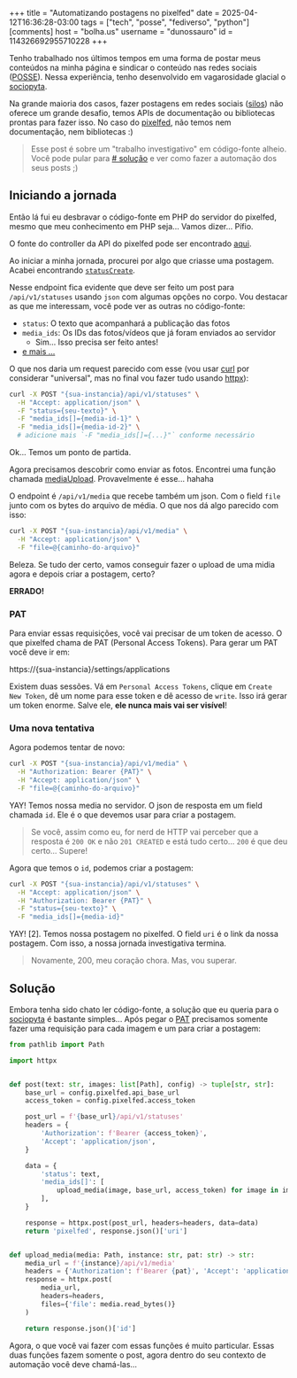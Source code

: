 +++
title = "Automatizando postagens no pixelfed"
date = 2025-04-12T16:36:28-03:00
tags = ["tech", "posse", "fediverso", "python"]
[comments]
host = "bolha.us"
username = "dunossauro"
id = 114326692955710228
+++

Tenho trabalhado nos últimos tempos em uma forma de postar meus conteúdos na minha página e sindicar o conteúdo nas redes sociais ([POSSE](https://indieweb.org/POSSE)). Nessa experiência, tenho desenvolvido em vagarosidade glacial o [sociopyta](https://codeberg.org/dunossauro/sociopyta/).

Na grande maioria dos casos, fazer postagens em redes sociais ([silos](https://indieweb.org/silo)) não oferece um grande desafio, temos APIs de documentação ou bibliotecas prontas para fazer isso. No caso do [pixelfed](https://pixelfed.org/), não temos nem documentação, nem bibliotecas :)

> Esse post é sobre um "trabalho investigativo" em código-fonte alheio. Você pode pular para [# solução](#solução) e ver como fazer a automação dos seus posts ;)

## Iniciando a jornada

Então lá fui eu desbravar o código-fonte em PHP do servidor do pixelfed, mesmo que meu conhecimento em PHP seja... Vamos dizer... Pífio.

O fonte do controller da API do pixelfed pode ser encontrado [aqui](https://github.com/pixelfed/pixelfed/blob/eb5bb9fede5f294f8c5facdaebd4471fa8e3b3fc/app/Http/Controllers/Api/ApiV1Controller.php).

Ao iniciar a minha jornada, procurei por algo que criasse uma postagem. Acabei encontrando [`statusCreate`](https://github.com/pixelfed/pixelfed/blob/eb5bb9fede5f294f8c5facdaebd4471fa8e3b3fc/app/Http/Controllers/Api/ApiV1Controller.php#L2901).

Nesse endpoint fica evidente que deve ser feito um post para `/api/v1/statuses` usando `json` com algumas opções no corpo. Vou destacar as que me interessam, você pode ver as outras no código-fonte:

- `status`: O texto que acompanhará a publicação das fotos
- `media_ids`: Os IDs das fotos/vídeos que já foram enviados ao servidor
  - Sim... Isso precisa ser feito antes!
- [e mais ...](https://github.com/pixelfed/pixelfed/blob/eb5bb9fede5f294f8c5facdaebd4471fa8e3b3fc/app/Http/Controllers/Api/ApiV1Controller.php#L2909)

O que nos daria um request parecido com esse (vou usar [curl](https://curl.se/) por considerar "universal", mas no final vou fazer tudo usando [httpx](https://www.python-httpx.org/)):

```bash
curl -X POST "{sua-instancia}/api/v1/statuses" \
  -H "Accept: application/json" \
  -F "status={seu-texto}" \
  -F "media_ids[]={media-id-1}" \
  -F "media_ids[]={media-id-2}" \
  # adicione mais `-F "media_ids[]={...}"` conforme necessário
```

Ok... Temos um ponto de partida.


Agora precisamos descobrir como enviar as fotos. Encontrei uma função chamada [mediaUpload](https://github.com/pixelfed/pixelfed/blob/eb5bb9fede5f294f8c5facdaebd4471fa8e3b3fc/app/Http/Controllers/Api/ApiV1Controller.php#L1658). Provavelmente é esse... hahaha

O endpoint é `/api/v1/media` que recebe também um json. Com o field `file` junto com os bytes do arquivo de média. O que nos dá algo parecido com isso:

```bash
curl -X POST "{sua-instancia}/api/v1/media" \
  -H "Accept: application/json" \
  -F "file=@{caminho-do-arquivo}"
```

Beleza. Se tudo der certo, vamos conseguir fazer o upload de uma midia agora e depois criar a postagem, certo?

**ERRADO!**

### PAT

Para enviar essas requisições, você vai precisar de um token de acesso. O que pixelfed chama de PAT (Personal Access Tokens). Para gerar um PAT você deve ir em:

https://{sua-instancia}/settings/applications

Existem duas sessões. Vá em ` Personal Access Tokens `, clique em `Create New Token`, dê um nome para esse token e dê acesso de `write`. Isso irá gerar um token enorme. Salve ele, **ele nunca mais vai ser visível**!

### Uma nova tentativa

Agora podemos tentar de novo:

```bash
curl -X POST "{sua-instancia}/api/v1/media" \
  -H "Authorization: Bearer {PAT}" \
  -H "Accept: application/json" \
  -F "file=@{caminho-do-arquivo}"
```

YAY! Temos nossa media no servidor. O json de resposta em um field chamada `id`. Ele é o que devemos usar para criar a postagem.

> Se você, assim como eu, for nerd de HTTP vai perceber que a resposta é `200 OK` e não `201 CREATED` e está tudo certo... `200` é que deu certo... Supere!


Agora que temos o `id`, podemos criar a postagem:

```bash
curl -X POST "{sua-instancia}/api/v1/statuses" \
  -H "Accept: application/json" \
  -H "Authorization: Bearer {PAT}" \
  -F "status={seu-texto}" \
  -F "media_ids[]={media-id}"
```

YAY! [2]. Temos nossa postagem no pixelfed. O field `uri` é o link da nossa postagem. Com isso, a nossa jornada investigativa termina.

> Novamente, 200, meu coração chora. Mas, vou superar.


## Solução

Embora tenha sido chato ler código-fonte, a solução que eu queria para o [sociopyta](https://codeberg.org/dunossauro/sociopyta/) é bastante simples... Após pegar o [PAT](#pat) precisamos somente fazer uma requisição para cada imagem e um para criar a postagem:

```python
from pathlib import Path

import httpx


def post(text: str, images: list[Path], config) -> tuple[str, str]:
    base_url = config.pixelfed.api_base_url
    access_token = config.pixelfed.access_token

	post_url = f'{base_url}/api/v1/statuses'
	headers = {
		'Authorization': f'Bearer {access_token}',
		'Accept': 'application/json',
	}

	data = {
		'status': text,
		'media_ids[]': [
			upload_media(image, base_url, access_token) for image in images
		],
	}

	response = httpx.post(post_url, headers=headers, data=data)
	return 'pixelfed', response.json()['uri']


def upload_media(media: Path, instance: str, pat: str) -> str:
    media_url = f'{instance}/api/v1/media'
    headers = {'Authorization': f'Bearer {pat}', 'Accept': 'application/json'}
    response = httpx.post(
	    media_url,
		headers=headers,
		files={'file': media.read_bytes()}
	)

    return response.json()['id']
```

Agora, o que você vai fazer com essas funções é muito particular. Essas duas funções fazem somente o post, agora dentro do seu contexto de automação você deve chamá-las...
